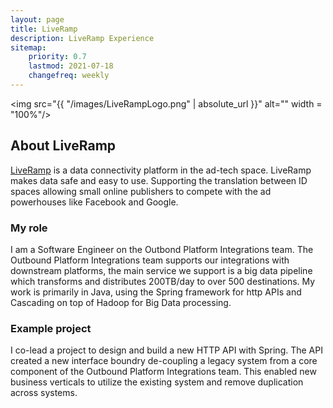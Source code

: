 ```yaml
---
layout: page
title: LiveRamp
description: LiveRamp Experience
sitemap:
    priority: 0.7
    lastmod: 2021-07-18
    changefreq: weekly
---
```

<span><img src="{{ "/images/LiveRampLogo.png" | absolute_url }}" alt="" width = "100%"/></span>
## About LiveRamp
<a href = "http://liveramp.com">LiveRamp</a> is a data connectivity platform in the ad-tech space. LiveRamp makes data safe and easy to use. Supporting the translation between ID spaces allowing small online publishers to compete with the ad powerhouses like Facebook and Google.

### My role
I am a Software Engineer on the Outbond Platform Integrations team. The Outbound Platform Integrations team supports our integrations with downstream platforms, the main service we support is a big data pipeline which transforms and distributes 200TB/day to over 500 destinations. My work is primarily in Java, using the Spring framework for http APIs and Cascading on top of Hadoop for Big Data processing.


### Example project
I co-lead a project to design and build a new HTTP API with Spring. The API created a new interface boundry de-coupling a legacy system from a core component of the Outbound Platform Integrations team. This enabled new business verticals to utilize the existing system and remove duplication across systems. 
